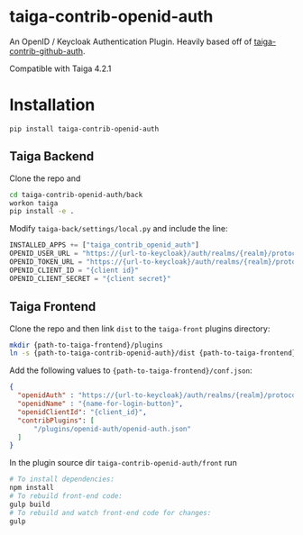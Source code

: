 taiga-contrib-openid-auth
=========================
An OpenID / Keycloak Authentication Plugin. Heavily based off of
[taiga-contrib-github-auth](https://github.com/taigaio/taiga-contrib-github-auth).

Compatible with Taiga 4.2.1

# Installation

```
pip install taiga-contrib-openid-auth
```

## Taiga Backend

Clone the repo and

```bash
cd taiga-contrib-openid-auth/back
workon taiga
pip install -e .
```

Modify `taiga-back/settings/local.py` and include the line:

```python
INSTALLED_APPS += ["taiga_contrib_openid_auth"]
OPENID_USER_URL = "https://{url-to-keycloak}/auth/realms/{realm}/protocol/openid-connect/userinfo"
OPENID_TOKEN_URL = "https://{url-to-keycloak}/auth/realms/{realm}/protocol/openid-connect/token"
OPENID_CLIENT_ID = "{client id}"
OPENID_CLIENT_SECRET = "{client secret}"
```

## Taiga Frontend

Clone the repo and then link `dist` to the `taiga-front` plugins directory:

```bash
mkdir {path-to-taiga-frontend}/plugins
ln -s {path-to-taiga-contrib-openid-auth}/dist {path-to-taiga-frontend}/plugins/openid-auth
```

Add the following values to `{path-to-taiga-frontend}/conf.json`:

```json
{
  "openidAuth" : "https://{url-to-keycloak}/auth/realms/{realm}/protocol/openid-connect/auth",
  "openidName" : "{name-for-login-button}",
  "openidClientId": "{client_id}",
  "contribPlugins": [
      "/plugins/openid-auth/openid-auth.json"
  ]
}
```

In the plugin source dir `taiga-contrib-openid-auth/front` run

```bash
# To install dependencies:
npm install
# To rebuild front-end code:
gulp build
# To rebuild and watch front-end code for changes:
gulp
```
